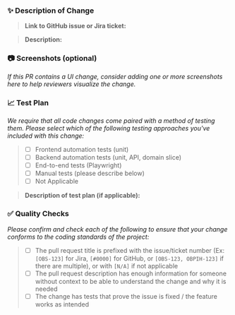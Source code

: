 ### :sparkles: Description of Change

> **Link to GitHub issue or Jira ticket:** 

> **Description:** 


### :camera: Screenshots (optional)

*If this PR contains a UI change, consider adding one or more screenshots here to help reviewers visualize the change.*


### :chart_with_upwards_trend: Test Plan

*We require that all code changes come paired with a method of testing them. Please select which of the following
testing approaches you've included with this change:*

> - [ ] Frontend automation tests (unit)
> - [ ] Backend automation tests (unit, API, domain slice)
> - [ ] End-to-end tests (Playwright)
> - [ ] Manual tests (please describe below)
> - [ ] Not Applicable

> **Description of test plan (if applicable):**


### :white_check_mark: Quality Checks

*Please confirm and check each of the following to ensure that your change conforms to the coding standards of the project:*

> - [ ] The pull request title is prefixed with the issue/ticket number (Ex: `[OBS-123]` for Jira, `[#0000]` for GitHub, or `[OBS-123, OBPIH-123]` if there are multiple), or with `[N/A]` if not applicable
> - [ ] The pull request description has enough information for someone without context to be able to understand the change and why it is needed
> - [ ] The change has tests that prove the issue is fixed / the feature works as intended

